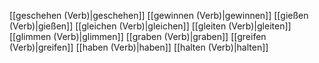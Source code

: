 [[geschehen (Verb)|geschehen]]
[[gewinnen (Verb)|gewinnen]]
[[gießen (Verb)|gießen]]
[[gleichen (Verb)|gleichen]]
[[gleiten (Verb)|gleiten]]
[[glimmen (Verb)|glimmen]]
[[graben (Verb)|graben]]
[[greifen (Verb)|greifen]]
[[haben (Verb)|haben]]
[[halten (Verb)|halten]]
